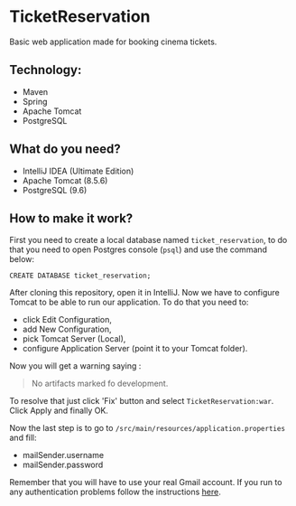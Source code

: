 # TicketReservation
 
Basic web application made for booking cinema tickets. 

## Technology:
- Maven
- Spring
- Apache Tomcat
- PostgreSQL

## What do you need?
- IntelliJ IDEA (Ultimate Edition)
- Apache Tomcat (8.5.6)
- PostgreSQL (9.6)

## How to make it work?
First you need to create a local database named `ticket_reservation`, to do that you need to open Postgres console (`psql`) and use the command below:

```
CREATE DATABASE ticket_reservation;
```
After cloning this repository, open it in IntelliJ. Now we have to configure Tomcat to be able to run our application.
To do that you need to:
- click Edit Configuration,
- add New Configuration,
- pick Tomcat Server (Local),
- configure Application Server (point it to your Tomcat folder).

Now you will get a warning saying :

> No artifacts marked fo development.

To resolve that just click 'Fix' button and select `TicketReservation:war`. Click Apply and finally OK.

Now the last step is to go to `/src/main/resources/application.properties` and fill:
- mailSender.username
- mailSender.password

Remember that you will have to use your real Gmail account.
If you run to any authentication problems follow the instructions [here](https://support.google.com/accounts/answer/6010255). 
